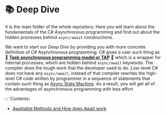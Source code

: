# 📚 Deep Dive

It is the main folder of the whole repository. Here you will learn about the fundamentals of the C# Asynchronous programming and find out about the hidden processes behind `async/await` constructions.

We want to start our _Deep Dive_ by providing you with more concrete definition of C# Asynchronous programming: C# gives a user such thing as 🔭 **[Task asynchronous programming model or TAP](https://learn.microsoft.com/en-us/dotnet/csharp/asynchronous-programming/task-asynchronous-programming-model)** 🔭 which is a wrapper for internal processes, which are hidden behind `async/await` keywords. The compiler does the tough work that the developer used to do. Low-level C# does not have any `async/await`, instead of that compiler rewrites the high-level C# code written by programmer in a sequence of statements that contain such thing as [Async State Machine](). As a result, you will get all of the advantages of asynchronous programming with less effort.

✅ Contents:

- [Awaitable Methods and How does Await work](./Docs/Awaitable.md)
